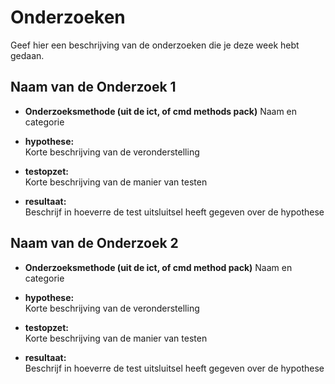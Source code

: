 Onderzoeken
===========

Geef hier een beschrijving van de onderzoeken die je deze week hebt gedaan.
 
Naam van de Onderzoek 1
----------------
* **Onderzoeksmethode (uit de ict, of cmd methods pack)**
Naam en categorie

* **hypothese:**  
Korte beschrijving van de veronderstelling

* **testopzet:**  
Korte beschrijving van de manier van testen 
 
* **resultaat:**  
Beschrijf in hoeverre de test uitsluitsel heeft gegeven 
over de hypothese


Naam van de Onderzoek 2
----------------
* **Onderzoeksmethode (uit de ict, of cmd method pack)**
Naam en categorie

* **hypothese:**  
Korte beschrijving van de veronderstelling

* **testopzet:**  
Korte beschrijving van de manier van testen
 
* **resultaat:**  
Beschrijf in hoeverre de test uitsluitsel heeft gegeven 
over de hypothese
